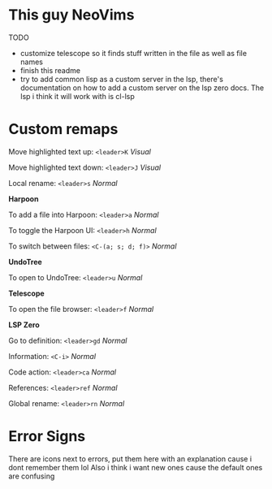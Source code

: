 # This guy NeoVims


TODO
- customize telescope so it finds stuff written in the file as well as file names
- finish this readme
- try to add common lisp as a custom server in the lsp, there's documentation on how to add a custom server on the lsp zero docs. The lsp i think it will work with is cl-lsp

# Custom remaps

Move highlighted text up: `<leader>K` _Visual_

Move highlighted text down: `<leader>J` _Visual_

Local rename: `<leader>s` _Normal_

__Harpoon__

To add a file into Harpoon: `<leader>a` _Normal_

To toggle the Harpoon UI: `<leader>h` _Normal_

To switch between files: `<C-(a; s; d; f)>` _Normal_

__UndoTree__

To open to UndoTree: `<leader>u` _Normal_

__Telescope__

To open the file browser: `<leader>f` _Normal_

__LSP Zero__

Go to definition: `<leader>gd` _Normal_

Information: `<C-i>` _Normal_

Code action: `<leader>ca` _Normal_

References: `<leader>ref` _Normal_

Global rename: `<leader>rn` _Normal_



# Error Signs

There are icons next to errors, put them here with an explanation cause i dont remember them lol
Also i think i want new ones cause the default ones are confusing
